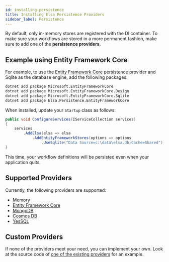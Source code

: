 ```yaml
---
id: installing-persistence
title: Installing Elsa Persistence Providers
sidebar_label: Persistence
---
```


By default, only in-memory stores are registered with the DI container. To make sure your workflows are stored in a more permanent fashion, make sure to add one of the **persistence providers**.

## Example using Entity Framework Core
For example, to use the [Entity Framework Core](https://docs.microsoft.com/en-us/ef/core/) persistence provider and Sqlite as the database engine, add the following packages:

```bash
dotnet add package Microsoft.EntityFrameworkCore
dotnet add package Microsoft.EntityFrameworkCore.Design
dotnet add package Microsoft.EntityFrameworkCore.Sqlite
dotnet add package Elsa.Persistence.EntityFrameworkCore
```

When installed, update your `Startup` class as follows:

```csharp
public void ConfigureServices(IServiceCollection services)
{
    services
        .AddElsa(elsa => elsa
            .AddEntityFrameworkStores(options => options
                .UseSqlite("Data Source=c:\data\elsa.db;Cache=Shared"));
}
```

This time, your workflow definitions will be persisted even when your application quits.

## Supported Providers

Currently, the following providers are supported:

* Memory
* [Entity Framework Core](https://docs.microsoft.com/en-us/ef/core/)
* [MongoDB](https://www.mongodb.com/)
* [Cosmos DB](https://azure.microsoft.com/en-us/services/cosmos-db/)
* [YesSQL](https://github.com/sebastienros/yessql/blob/dev/README.md)

## Custom Providers

If none of the providers meet your need, you can implement your own. Look at the source code of [one of the existing providers](https://github.com/elsa-workflows/elsa-core/tree/master/src/persistence) for an example.
